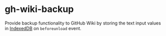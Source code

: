 # gh-wiki-backup

Provide backup functionality to GitHub Wiki by storing
the text input values in [IndexedDB](https://developer.mozilla.org/en-US/docs/Web/API/IndexedDB_API)
on `beforeunload` event.
